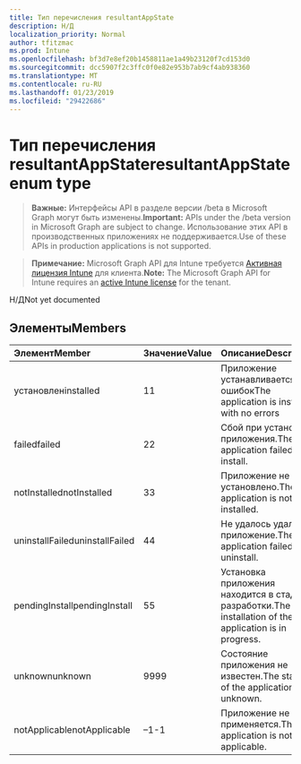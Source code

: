 ```yaml
---
title: Тип перечисления resultantAppState
description: Н/Д
localization_priority: Normal
author: tfitzmac
ms.prod: Intune
ms.openlocfilehash: bf3d7e8ef20b1458811ae1a49b23120f7cd153d0
ms.sourcegitcommit: dcc5907f2c3ffc0f0e82e953b7ab9cf4ab938360
ms.translationtype: MT
ms.contentlocale: ru-RU
ms.lasthandoff: 01/23/2019
ms.locfileid: "29422686"
---
```

# <a name="resultantappstate-enum-type"></a><span data-ttu-id="30648-103">Тип перечисления resultantAppState</span><span class="sxs-lookup"><span data-stu-id="30648-103">resultantAppState enum type</span></span>

> <span data-ttu-id="30648-104">**Важные:** Интерфейсы API в разделе версии /beta в Microsoft Graph могут быть изменены.</span><span class="sxs-lookup"><span data-stu-id="30648-104">**Important:** APIs under the /beta version in Microsoft Graph are subject to change.</span></span> <span data-ttu-id="30648-105">Использование этих API в производственных приложениях не поддерживается.</span><span class="sxs-lookup"><span data-stu-id="30648-105">Use of these APIs in production applications is not supported.</span></span>

> <span data-ttu-id="30648-106">**Примечание:** Microsoft Graph API для Intune требуется [Активная лицензия Intune](https://go.microsoft.com/fwlink/?linkid=839381) для клиента.</span><span class="sxs-lookup"><span data-stu-id="30648-106">**Note:** The Microsoft Graph API for Intune requires an [active Intune license](https://go.microsoft.com/fwlink/?linkid=839381) for the tenant.</span></span>

<span data-ttu-id="30648-107">Н/Д</span><span class="sxs-lookup"><span data-stu-id="30648-107">Not yet documented</span></span>

## <a name="members"></a><span data-ttu-id="30648-108">Элементы</span><span class="sxs-lookup"><span data-stu-id="30648-108">Members</span></span>
|<span data-ttu-id="30648-109">Элемент</span><span class="sxs-lookup"><span data-stu-id="30648-109">Member</span></span>|<span data-ttu-id="30648-110">Значение</span><span class="sxs-lookup"><span data-stu-id="30648-110">Value</span></span>|<span data-ttu-id="30648-111">Описание</span><span class="sxs-lookup"><span data-stu-id="30648-111">Description</span></span>|
|:---|:---|:---|
|<span data-ttu-id="30648-112">установлен</span><span class="sxs-lookup"><span data-stu-id="30648-112">installed</span></span>|<span data-ttu-id="30648-113">1</span><span class="sxs-lookup"><span data-stu-id="30648-113">1</span></span>|<span data-ttu-id="30648-114">Приложение устанавливается без ошибок</span><span class="sxs-lookup"><span data-stu-id="30648-114">The application is installed with no errors</span></span>|
|<span data-ttu-id="30648-115">failed</span><span class="sxs-lookup"><span data-stu-id="30648-115">failed</span></span>|<span data-ttu-id="30648-116">2</span><span class="sxs-lookup"><span data-stu-id="30648-116">2</span></span>|<span data-ttu-id="30648-117">Сбой при установке приложения.</span><span class="sxs-lookup"><span data-stu-id="30648-117">The application failed to install.</span></span>|
|<span data-ttu-id="30648-118">notInstalled</span><span class="sxs-lookup"><span data-stu-id="30648-118">notInstalled</span></span>|<span data-ttu-id="30648-119">3</span><span class="sxs-lookup"><span data-stu-id="30648-119">3</span></span>|<span data-ttu-id="30648-120">Приложение не установлено.</span><span class="sxs-lookup"><span data-stu-id="30648-120">The application is not installed.</span></span>|
|<span data-ttu-id="30648-121">uninstallFailed</span><span class="sxs-lookup"><span data-stu-id="30648-121">uninstallFailed</span></span>|<span data-ttu-id="30648-122">4</span><span class="sxs-lookup"><span data-stu-id="30648-122">4</span></span>|<span data-ttu-id="30648-123">Не удалось удалить приложение.</span><span class="sxs-lookup"><span data-stu-id="30648-123">The application failed to uninstall.</span></span>|
|<span data-ttu-id="30648-124">pendingInstall</span><span class="sxs-lookup"><span data-stu-id="30648-124">pendingInstall</span></span>|<span data-ttu-id="30648-125">5</span><span class="sxs-lookup"><span data-stu-id="30648-125">5</span></span>|<span data-ttu-id="30648-126">Установка приложения находится в стадии разработки.</span><span class="sxs-lookup"><span data-stu-id="30648-126">The installation of the application is in progress.</span></span>|
|<span data-ttu-id="30648-127">unknown</span><span class="sxs-lookup"><span data-stu-id="30648-127">unknown</span></span>|<span data-ttu-id="30648-128">99</span><span class="sxs-lookup"><span data-stu-id="30648-128">99</span></span>|<span data-ttu-id="30648-129">Состояние приложения не известен.</span><span class="sxs-lookup"><span data-stu-id="30648-129">The status of the application is unknown.</span></span>|
|<span data-ttu-id="30648-130">notApplicable</span><span class="sxs-lookup"><span data-stu-id="30648-130">notApplicable</span></span>|<span data-ttu-id="30648-131">–1</span><span class="sxs-lookup"><span data-stu-id="30648-131">-1</span></span>|<span data-ttu-id="30648-132">Приложение не применяется.</span><span class="sxs-lookup"><span data-stu-id="30648-132">The application is not applicable.</span></span>|




